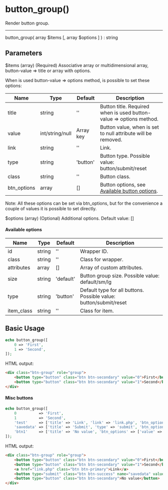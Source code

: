 # button_group()

Render button group.

---

button_group( array $items [, array $options ] ) : string

## Parameters

$items (array) (Required) Associative array or multidimensional array, button-value => title or array with options.

When is used button-value => options method, is possible to set these options:

| Name        | Type            | Default   | Description                                                         |
|-------------|-----------------|-----------|---------------------------------------------------------------------|
| title       | string          | ''        | Button title. Required when is used button-value => options method. |
| value       | int/string/null | Array key | Button value, when is set to null attribute will be removed.        |
| link        | string          | ''        | Link.                                                               |                                         |
| type        | string          | 'button'  | Button type. Possible value: button/submit/reset                    |
| class       | string          | ''        | Button class.                                                       |
| btn_options | array           | []        | Button options, see [Available button options](button.md).          |

Note: All these options can be set via btn_options, but for the convenience a couple of values it is possible to set directly.

$options (array) (Optional) Additional options. Default value: []

#### Available options

| Name       | Type   | Default   | Description                                                       |
|------------|--------|-----------|-------------------------------------------------------------------|
| id         | string | ''        | Wrapper ID.                                                       |
| class      | string | ''        | Class for wrapper.                                                |
| attributes | array  | []        | Array of custom attributes.                                       |
| size       | string | 'default' | Button group size. Possible value: default/sm/lg                  |
| type       | string | 'button'  | Default type for all buttons. Possible value: button/submit/reset |
| item_class | string | ''        | Class for item.                                                   |

## Basic Usage

```php
echo button_group([
    0 => 'First',
    1 => 'Second',
]);
```

HTML output:

```html
<div class="btn-group" role="group">
    <button type="button" class="btn btn-secondary" value="0">First</button>
    <button type="button" class="btn btn-secondary" value="1">Second</button>
</div>
```

#### Misc buttons

```php
echo button_group([
    0          => 'First',
    1          => 'Second',
    'test'     => ['title' => 'Link', 'link' => 'link.php', 'btn_options' => ['color' => 'primary']],
    'savedata' => ['title' => 'Submit', 'type' => 'submit', 'btn_options' => ['color' => 'success', 'name' => 'savedata']],
    'btn1'     => ['title' => 'No value', 'btn_options' => ['value' => null]],
]);
```

HTML output:

```html
<div class="btn-group" role="group">
    <button type="button" class="btn btn-secondary" value="0">First</button>
    <button type="button" class="btn btn-secondary" value="1">Second</button>
    <a href="link.php" class="btn btn-primary">Link</a>
    <button type="submit" class="btn btn-success" name="savedata" value="savedata">Submit</button>
    <button type="button" class="btn btn-secondary">No value</button>
</div>
```
